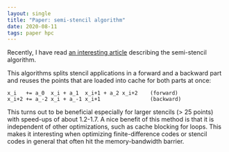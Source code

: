 ```yaml
---
layout: single
title: "Paper: semi-stencil algorithm"
date: 2020-08-11
tags: paper hpc
---
```


Recently, I have read
[an interesting article](https://dl.acm.org/doi/abs/10.1145/2591006)
describing the semi-stencil algorithm.

This algorithms splits stencil applications in a forward and a backward
part and reuses the points that are loaded into cache for both parts at
once:
```
x_i   += a_0  x_i + a_1  x_i+1 + a_2 x_i+2    (forward)
x_i+2 += a_-2 x_i + a_-1 x_i+1                (backward)
```

This turns out to be beneficial especially for larger stencils (> 25
points) with speed-ups of about 1.2-1.7. A nice benefit of this method
is that it is independent of other optimizations, such as cache blocking
for loops. This makes it interesting when optimizing finite-difference codes or
stencil codes in general that often hit the memory-bandwidth barrier.
